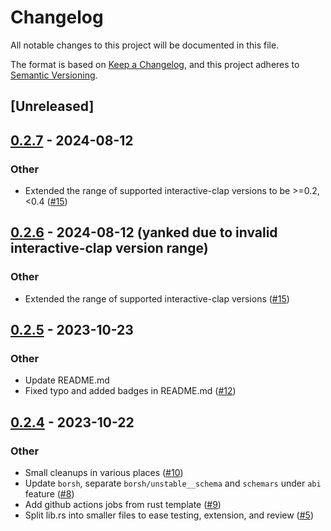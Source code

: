 # Changelog
All notable changes to this project will be documented in this file.

The format is based on [Keep a Changelog](https://keepachangelog.com/en/1.0.0/),
and this project adheres to [Semantic Versioning](https://semver.org/spec/v2.0.0.html).

## [Unreleased]

## [0.2.7](https://github.com/near/near-gas-rs/compare/v0.2.5...v0.2.7) - 2024-08-12

### Other
- Extended the range of supported interactive-clap versions to be >=0.2,<0.4 ([#15](https://github.com/near/near-gas-rs/pull/15))

## [0.2.6](https://github.com/near/near-gas-rs/compare/v0.2.5...v0.2.6) - 2024-08-12 (yanked due to invalid interactive-clap version range)

### Other
- Extended the range of supported interactive-clap versions ([#15](https://github.com/near/near-gas-rs/pull/15))

## [0.2.5](https://github.com/near/near-gas/compare/v0.2.4...v0.2.5) - 2023-10-23

### Other
- Update README.md
- Fixed typo and added badges in README.md ([#12](https://github.com/near/near-gas/pull/12))

## [0.2.4](https://github.com/near/near-gas/compare/v0.2.3...v0.2.4) - 2023-10-22

### Other
- Small cleanups in various places ([#10](https://github.com/near/near-gas/pull/10))
- Update `borsh`, separate `borsh/unstable__schema` and `schemars` under `abi` feature ([#8](https://github.com/near/near-gas/pull/8))
- Add github actions jobs from rust template ([#9](https://github.com/near/near-gas/pull/9))
- Split lib.rs into smaller files to ease testing, extension, and review ([#5](https://github.com/near/near-gas/pull/5))
